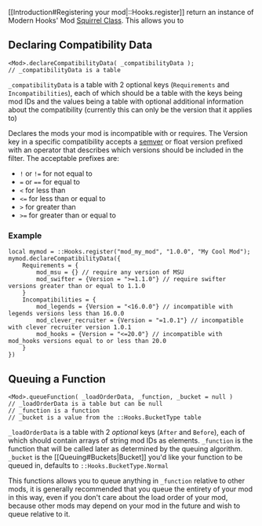 [[Introduction#Registering your mod|::Hooks.register]] return an instance of Modern Hooks' Mod [Squirrel Class](https://developer.electricimp.com/squirrel/squirrel-guide/classes). This allows you to

## Declaring Compatibility Data
```squirrel
<Mod>.declareCompatibilityData( _compatibilityData );
// _compatibilityData is a table
```
`_compatibilityData` is a table with 2 optional keys (`Requirements` and `Incompatibilities`), each of which should be a table with the keys being mod IDs and the values being a table with optional additional information about the compatibility (currently this can only be the version that it applies to)

Declares the mods your mod is incompatible with or requires. The Version key in a specific compatibility accepts a [semver](https://semver.org/) or float version prefixed with an operator that describes which versions should be included in the filter. The acceptable prefixes are:
- `!` or `!=` for not equal to
- `=` or `==` for equal to
- `<` for less than
- `<=` for less than or equal to
- `>` for greater than
- `>=` for greater than or equal to

### Example
```squirrel
local mymod = ::Hooks.register("mod_my_mod", "1.0.0", "My Cool Mod");
mymod.declareCompatibilityData({
	Requirements = {
		mod_msu = {} // require any version of MSU
		mod_swifter = {Version = ">=1.1.0"} // require swifter versions greater than or equal to 1.1.0
	}
	Incompatibilities = {
		mod_legends = {Version = "<16.0.0"} // incompatible with legends versions less than 16.0.0
		mod_clever_recruiter = {Version = "=1.0.1"} // incompatible with clever recruiter version 1.0.1
		mod_hooks = {Version = "<=20.0"} // incompatible with mod_hooks versions equal to or less than 20.0
	}
})
```

## Queuing a Function
```squirrel
<Mod>.queueFunction( _loadOrderData, _function, _bucket = null )
// _loadOrderData is a table but can be null
// _function is a function
// _bucket is a value from the ::Hooks.BucketType table
```
`_loadOrderData` is a table with 2 *optional* keys (`After` and `Before`), each of which should contain arrays of string mod IDs as elements.
`_function` is the function that will be called later as determined by the queuing algorithm.
`_bucket` is the [[Queuing#Buckets|Bucket]] you'd like your function to be queued in, defaults to `::Hooks.BucketType.Normal`

This functions allows you to queue anything in `_function` relative to other mods, it is generally recommended that you queue the entirety of your mod in this way, even if you don't care about the load order of your mod, because other mods may depend on your mod in the future and wish to queue relative to it.